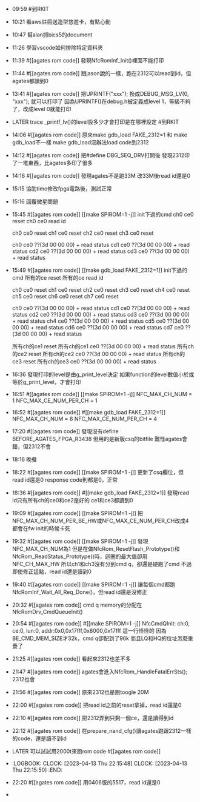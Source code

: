 - 09:59 #到RKIT
- 10:21 看aws註冊送造型悠遊卡，有點心動
- 10:47 幫alan抓bics5的document
- 11:26 學習vscode如何排除特定資料夾
- 11:39 #[[agates rom code]]
  發現NfcRomInf_Init()裡面不能打印
- 11:44 #[[agates rom code]]
  跟jason說的一樣，跑在2312可以read到id，但agates都讀到0
- 13:41 #[[agates rom code]]
  把UPRINTF("xxx");
  換成DEBUG_MSG_LV(0, "xxx");
  就可以打印了
  因為UPRINTF()在debug.h被定義成level 1，等級不夠了，改成level 0就能打印
- LATER trace _printf_lv()的level設多少才會打印是在哪裡設定 #到RKIT
- 14:06 #[[agates rom code]]
  原來make gdb_load FAKE_2312=1 和 make gdb_load不一樣
  make gdb_load沒辦法load code到2312
- 14:12 #[[agates rom code]]
  把#define DBG_SEQ_DRV打開後
  發現2312印了一堆東西，比agates多印了很多
- 14:16 #[[agates rom code]]
  發現agates不是跑33M
  改33M後read id還是0
- 15:15 協助timo修改fpga電路後，測試正常
- 15:16 回覆微星問題
- 15:45 #[[agates rom code]] [[make SPIROM=1 -j]]
  init下過的cmd
  ch0 ce0 reset
  ch0 ce0 read id
  
  ch0 ce0 reset
  ch1 ce0 reset
  ch2 ce0 reset
  ch3 ce0 reset
  
  ch0 ce0 ??(3d 00 00 00) + read status
  cd1 ce0 ??(3d 00 00 00) + read status
  cd2 ce0 ??(3d 00 00 00) + read status
  cd3 ce0 ??(3d 00 00 00) + read status
- 15:49 #[[agates rom code]] [[make gdb_load FAKE_2312=1]]
  init下過的cmd
  所有的ce reset
  所有的ce read id
  
  ch0 ce0 reset
  ch1 ce0 reset
  ch2 ce0 reset
  ch3 ce0 reset
  ch4 ce0 reset
  ch5 ce0 reset
  ch6 ce0 reset
  ch7 ce0 reset
  
  ch0 ce0 ??(3d 00 00 00) + read status
  cd1 ce0 ??(3d 00 00 00) + read status
  cd2 ce0 ??(3d 00 00 00) + read status
  cd3 ce0 ??(3d 00 00 00) + read status
  ch4 ce0 ??(3d 00 00 00) + read status
  cd5 ce0 ??(3d 00 00 00) + read status
  cd6 ce0 ??(3d 00 00 00) + read status
  cd7 ce0 ??(3d 00 00 00) + read status
  
  所有ch的ce1 reset
  所有ch的ce1 ce0 ??(3d 00 00 00) + read status
  所有ch的ce2 reset
  所有ch的ce2 ce0 ??(3d 00 00 00) + read status
  所有ch的ce3 reset
  所有ch的ce3 ce0 ??(3d 00 00 00) + read status
- 16:36 發現打印的level是由g_print_level決定
  如果function的level數值小於或等於g_print_level，才會打印
- 16:51 #[[agates rom code]] [[make SPIROM=1 -j]]
  NFC_MAX_CH_NUM = 1
  NFC_MAX_CE_NUM_PER_CH = 1
- 16:52 #[[agates rom code]] #[[make gdb_load FAKE_2312=1]]
  NFC_MAX_CH_NUM = 8
  NFC_MAX_CE_NUM_PER_CH = 4
- 17:20 #[[agates rom code]]
  發現沒有define BEFORE_AGATES_FPGA_R3438
  但用的是新版csq的bitfile
  難怪agates會錯，但2312不會
- 18:16 晚餐
- 18:22 #[[agates rom code]] [[make SPIROM=1 -j]]
  更新了csq欄位，但read id還是0
  response code則都是0，正常
- 18:36 #[[agates rom code]] #[[make gdb_load FAKE_2312=1]]
  發現read id只有所有ch的ce0和ce2是好的
  ce1和ce3都讀到0
- 19:09 #[[agates rom code]] [[make SPIROM=1 -j]]
  把NFC_MAX_CH_NUM_PER_BE_HW或NFC_MAX_CE_NUM_PER_CH改成4
  都會在fw init的時候卡死
- 19:32 #[[agates rom code]] [[make SPIROM=1 -j]]
  發現NFC_MAX_CH_NUM為1
  但是在做NfcRom_ResetFlash_Prototype()和NfcRom_ReadStatus_Prototype()時，迴圈的最大值卻用NFC_CH_MAX_HW
  所以ch1和ch3沒有分到cmd q，卻還是硬跑了cmd
  不過即使修正這點，read id還是讀到0
- 19:40 #[[agates rom code]] [[make SPIROM=1 -j]]
  讓每個cmd都跑NfcRomInf_Wait_All_Req_Done()，但read id還是沒修正
- 20:32 #[[agates rom code]]
  cmd q memory的分配在NfcRomDrv_CmdQueueInit()
- 20:54 #[[agates rom code]] #[[make SPIROM=1 -j]]
  NfcCmdQInit: ch:0, ce:0, lun:0, addr:0x0,0x17fff,0x8000,0x17fff
  這一行怪怪的
  因為BE_CMD_MEM_SIZE才32k，cmd q卻配到了96k
  而且LQ和HQ的位址怎麼重疊了
- 21:25 #[[agates rom code]]
  看起來2312也差不多
- 21:47 #[[agates rom code]]
  agates會進入NfcRom_HandleFatalErrSts();
  2312也會
- 21:56 #[[agates rom code]]
  原來2312也是跑toogle 20M
- 22:00 #[[agates rom code]]
  把read id之前的reset拿掉，read id還是0
- 22:10 #[[agates rom code]]
  把2312弄到只剩一個ce，還是讀得到id
- 22:12 #[[agates rom code]]
  在prepare_nand_cfg()讓agates跑跟2312一樣的code，還是讀不到id
- LATER 可以試試用2000t來跑rom code #[[agates rom code]]
- :LOGBOOK:
  CLOCK: [2023-04-13 Thu 22:15:48]
  CLOCK: [2023-04-13 Thu 22:15:50]
  :END:
- 22:20 #[[agates rom code]]
  用0406版的5517，read id還是0
-